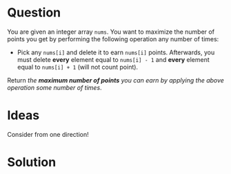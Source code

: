 # Question

You are given an integer array `nums`. You want to maximize the number of points you get by performing the following operation any number of times:

- Pick any `nums[i]` and delete it to earn `nums[i]` points. Afterwards, you must delete **every** element equal to `nums[i] - 1` and **every** element equal to `nums[i] + 1` (will not count point).

Return *the **maximum number of points** you can earn by applying the above operation some number of times*.

# Ideas

Consider from one direction!

# Solution